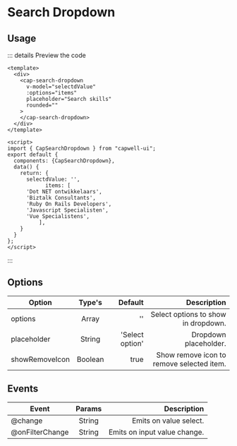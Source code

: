 # Search Dropdown

## Usage

<demo-search-dropdown></demo-search-dropdown>

::: details Preview the code

```vue
<template>
  <div>
    <cap-search-dropdown
      v-model="selectdValue"
      :options="items"
      placeholder="Search skills"
      rounded=""
    >
    </cap-search-dropdown>
  </div>
</template>

<script>
import { CapSearchDropdown } from "capwell-ui";
export default {
  components: {CapSearchDropdown},
  data() {
    return: {
      selectdValue: '',
			items: [
      'Dot NET ontwikkelaars',
      'Biztalk Consultants',
      'Ruby On Rails Developers',
      'Javascript Specialisten',
      'Vue Specialistens',
		  ],
    }
  }
};
</script>
```

:::

## Options
| Option         | Type's  | Default         | Description                               |
| -------------- |:-------:| ---------------:| -----------------------------------------:|
| options        | Array   | ''              | Select options to show in dropdown.       |
| placeholder    | String  | 'Select option' | Dropdown placeholder.                     |
| showRemoveIcon | Boolean | true            | Show remove icon to remove selected item. |

## Events
| Event          | Params  | Description                   |
| --------------- |:-------:| ----------------------------:|
| @change         | String  | Emits on value select.       |
| @onFilterChange | String  | Emits on input value change. |
